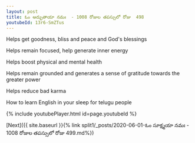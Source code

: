 ```yaml
---
layout: post
title: ఓం అద్భుతాయా నమః  - 1008 రోజుల తపస్సులో రోజు  498
youtubeId: 13r6-SmZTus
---
```

 
 
Helps get goodness, bliss and peace and God's blessings
 
Helps remain focused, help generate inner energy 
 
Helps boost physical and mental health 
 
Helps remain grounded and generates a sense of gratitude towards the greater power 
 
Helps reduce bad karma
 
How to learn English in your sleep for telugu people
 
 
 
 


{% include youtubePlayer.html id=page.youtubeId %}
 
[Next]({{ site.baseurl }}{% link split1/_posts/2020-06-01-ఓం సూక్ష్మయా నమః  - 1008 రోజుల తపస్సులో రోజు  499.md%})
 
